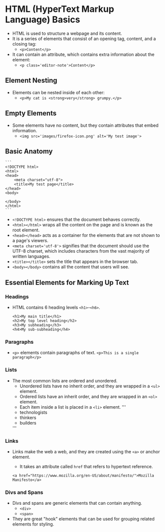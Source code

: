# HTML (HyperText Markup Language) Basics
- HTML is used to structure a webpage and its content.
- It is a series of elements that consist of an opening tag, content, and a closing tag:
    - `<p>Content</p>`
- It can contain an attribute, which contains extra information about the element:
    - `<p class='editor-note'>Content</p>`

## Element Nesting
- Elements can be nested inside of each other:
    - `<p>My cat is <strong>very</strong> grumpy.</p>`

## Empty Elements
- Some elements have no content, but they contain attributes that embed information.
    - `<img src='images/firefox-icon.png' alt='My test image'>`

## Basic Anatomy
    ```
    <!DOCTYPE html>
    <html>
    <head>
        <meta charset="utf-8">
        <title>My test page</title>
    </head>
    <body>

    </body>
    </html>
    ```
- `<!DOCTYPE html>` ensures that the document behaves correctly.
- `<html></html>` wraps all the content on the page and is known as the root element.
- `<head></head>` acts as a container for the elements that are not shown to a page's viewers.
- `<meta charset='utf-8'>` signifies that the document should use the UTF-8 charset, which includes characters from the vast majority of written languages.
- `<title></title>` sets the title that appears in the browser tab.
- `<body></body>` contains all the content that users will see.

## Essential Elements for Marking Up Text
### Headings
- HTML contains 6 heading levels `<h1>`-`<h6>`.
    ```
    <h1>My main title</h1>
    <h2>My top level heading</h2>
    <h3>My subheading</h3>
    <h4>My sub-subheading</h4>
    ```

### Paragraphs
- `<p>` elements contain paragraphs of text.
    `<p>This is a single paragraph</p>`

### Lists
- The most common lists are ordered and unordered.
    - Unordered lists have no inherit order, and they are wrapped in a `<ul>` element.
    - Ordered lists have an inherit order, and they are wrapped in an `<ol>` element.
    - Each item inside a list is placed in a `<li>` element.
    '''
    <ul>
        <li>technologists</li>
        <li>thinkers</li>
        <li>builders</li>
    </ul>
    '''

### Links
- Links make the web a web, and they are created using the `<a>` or anchor element. 
    - It takes an attribute called `href` that refers to hypertext reference.

   `<a href="https://www.mozilla.org/en-US/about/manifesto/">Mozilla Manifesto</a>`

### Divs and Spans
- Divs and spans are generic elements that can contain anything.
    - `<div>`
    - `<span>`
- They are great "hook" elements that can be used for grouping related elements for styling.